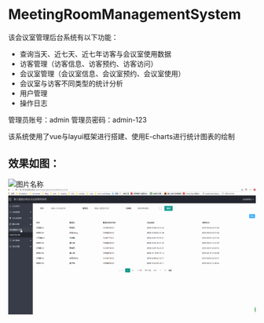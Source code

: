 # MeetingRoomManagementSystem

该会议室管理后台系统有以下功能：
* 查询当天、近七天、近七年访客与会议室使用数据
* 访客管理（访客信息、访客预约、访客访问）
* 会议室管理（会议室信息、会议室预约、会议室使用）
* 会议室与访客不同类型的统计分析
* 用户管理
* 操作日志

管理员账号：admin
管理员密码：admin-123

该系统使用了vue与layui框架进行搭建、使用E-charts进行统计图表的绘制

## 效果如图：
![图片名称](/ReadMe/meetingRoomManagement.gif)
![图片名称](/ReadMe/statisticsAndOperation.gif)